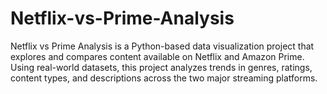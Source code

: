 # Netflix-vs-Prime-Analysis
Netflix vs Prime Analysis is a Python-based data visualization project that explores and compares content available on Netflix and Amazon Prime. Using real-world datasets, this project analyzes trends in genres, ratings, content types, and descriptions across the two major streaming platforms.
